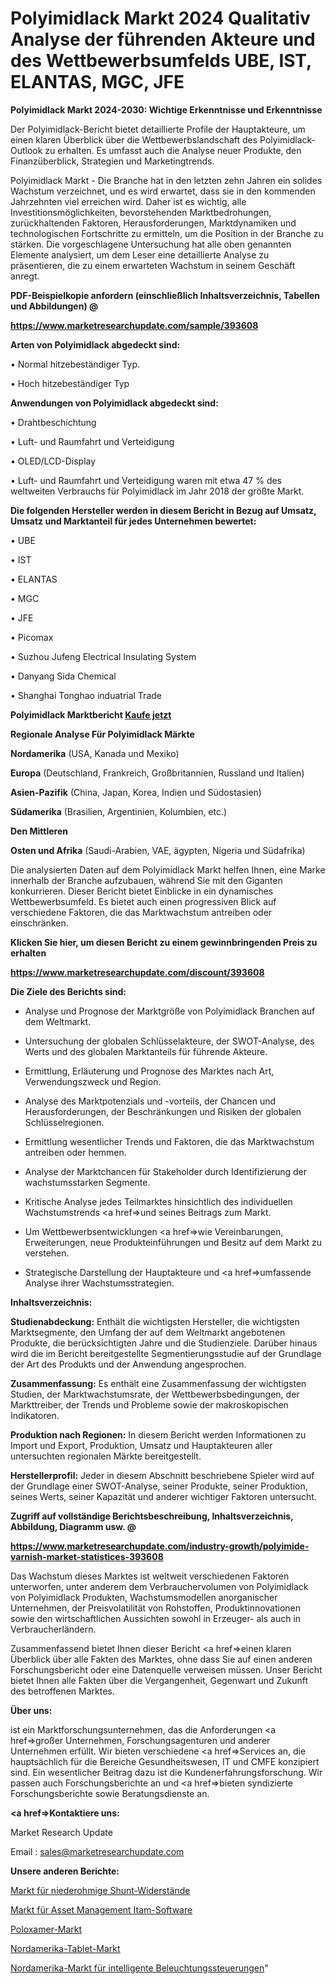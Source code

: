 # Polyimidlack Markt 2024 Qualitativ Analyse der führenden Akteure und des Wettbewerbsumfelds UBE, IST, ELANTAS, MGC, JFE

<strong>Polyimidlack Markt 2024-2030: Wichtige Erkenntnisse und Erkenntnisse</strong>

Der Polyimidlack-Bericht bietet detaillierte Profile der Hauptakteure, um einen klaren Überblick über die Wettbewerbslandschaft des Polyimidlack-Outlook zu erhalten. Es umfasst auch die Analyse neuer Produkte, den Finanzüberblick, Strategien und Marketingtrends.

Polyimidlack Markt - Die Branche hat in den letzten zehn Jahren ein solides Wachstum verzeichnet, und es wird erwartet, dass sie in den kommenden Jahrzehnten viel erreichen wird. Daher ist es wichtig, alle Investitionsmöglichkeiten, bevorstehenden Marktbedrohungen, zurückhaltenden Faktoren, Herausforderungen, Marktdynamiken und technologischen Fortschritte zu ermitteln, um die Position in der Branche zu stärken. Die vorgeschlagene Untersuchung hat alle oben genannten Elemente analysiert, um dem Leser eine detaillierte Analyse zu präsentieren, die zu einem erwarteten Wachstum in seinem Geschäft anregt.



<strong><b>PDF-Beispielkopie anfordern (einschließlich Inhaltsverzeichnis, Tabellen und Abbildungen) @ </b></strong>

<strong><a href=https://www.marketresearchupdate.com/sample/393608>

<strong>https://www.marketresearchupdate.com/sample/393608</u></a></strong></strong>



<strong>Arten von Polyimidlack abgedeckt sind:</strong>

• Normal hitzebeständiger Typ.

• Hoch hitzebeständiger Typ



<strong>Anwendungen von Polyimidlack abgedeckt sind:</strong>

• Drahtbeschichtung

• Luft- und Raumfahrt und Verteidigung

• OLED/LCD-Display

• Luft- und Raumfahrt und Verteidigung waren mit etwa 47 % des weltweiten Verbrauchs für Polyimidlack im Jahr 2018 der größte Markt.



<strong>Die folgenden Hersteller werden in diesem Bericht in Bezug auf Umsatz, Umsatz und Marktanteil für jedes Unternehmen bewertet:</strong>

• UBE

• IST

• ELANTAS

• MGC

• JFE

• Picomax

• Suzhou Jufeng Electrical Insulating System

• Danyang Sida Chemical

• Shanghai Tonghao induatrial Trade



<strong>Polyimidlack Marktbericht <a href=https://www.marketresearchupdate.com/buynow/393608>Kaufe jetzt</a></strong>



<strong>Regionale Analyse Für Polyimidlack Märkte</strong>



<strong>Nordamerika</strong> (USA, Kanada und Mexiko)



<strong>Europa</strong> (Deutschland, Frankreich, Großbritannien, Russland und Italien)



<strong>Asien-Pazifik</strong> (China, Japan, Korea, Indien und Südostasien)



<strong>Südamerika</strong> (Brasilien, Argentinien, Kolumbien, etc.)



<strong>Den Mittleren</strong> 

<strong>Osten und Afrika</strong> (Saudi-Arabien, VAE, ägypten, Nigeria und Südafrika)

Die analysierten Daten auf dem Polyimidlack Markt helfen Ihnen, eine Marke innerhalb der Branche aufzubauen, während Sie mit den Giganten konkurrieren. Dieser Bericht bietet Einblicke in ein dynamisches Wettbewerbsumfeld. Es bietet auch einen progressiven Blick auf verschiedene Faktoren, die das Marktwachstum antreiben oder einschränken.



<strong>Klicken Sie hier, um diesen Bericht zu einem gewinnbringenden Preis zu erhalten
</strong>

<strong><a href=https://www.marketresearchupdate.com/discount/393608>https://www.marketresearchupdate.com/discount/393608</b></u></strong></a>



<strong>Die Ziele des Berichts sind:</strong>

- Analyse und Prognose der Marktgröße von Polyimidlack Branchen auf dem Weltmarkt.

- Untersuchung der globalen Schlüsselakteure, der SWOT-Analyse, des Werts und des globalen Marktanteils für führende Akteure.

- Ermittlung, Erläuterung und Prognose des Marktes nach Art, Verwendungszweck und Region.

- Analyse des Marktpotenzials und -vorteils, der Chancen und Herausforderungen, der Beschränkungen und Risiken der globalen Schlüsselregionen.

- Ermittlung wesentlicher Trends und Faktoren, die das Marktwachstum antreiben oder hemmen.

- Analyse der Marktchancen für Stakeholder durch Identifizierung der wachstumsstarken Segmente.

- Kritische Analyse jedes Teilmarktes hinsichtlich des individuellen Wachstumstrends <a href=>und</a> seines Beitrags zum Markt.

- Um Wettbewerbsentwicklungen <a href=>wie</a> Vereinbarungen, Erweiterungen, neue Produkteinführungen und Besitz auf dem Markt zu verstehen.

- Strategische Darstellung der Hauptakteure und <a href=>umfas</a>sende Analyse ihrer Wachstumsstrategien.



<strong>Inhaltsverzeichnis:</strong>



<strong>Studienabdeckung:</strong> Enthält die wichtigsten Hersteller, die wichtigsten Marktsegmente, den Umfang der auf dem Weltmarkt angebotenen Produkte, die berücksichtigten Jahre und die Studienziele. Darüber hinaus wird die im Bericht bereitgestellte Segmentierungsstudie auf der Grundlage der Art des Produkts und der Anwendung angesprochen.



<strong>Zusammenfassung:</strong> Es enthält eine Zusammenfassung der wichtigsten Studien, der Marktwachstumsrate, der Wettbewerbsbedingungen, der Markttreiber, der Trends und Probleme sowie der makroskopischen Indikatoren.



<strong>Produktion nach Regionen:</strong> In diesem Bericht werden Informationen zu Import und Export, Produktion, Umsatz und Hauptakteuren aller untersuchten regionalen Märkte bereitgestellt.



<strong>Herstellerprofil:</strong> Jeder in diesem Abschnitt beschriebene Spieler wird auf der Grundlage einer SWOT-Analyse, seiner Produkte, seiner Produktion, seines Werts, seiner Kapazität und anderer wichtiger Faktoren untersucht.



<strong><b>Zugriff auf vollständige Berichtsbeschreibung, Inhaltsverzeichnis, Abbildung, Diagramm usw. @ </b></strong>

<strong><a href=https://www.marketresearchupdate.com/industry-growth/polyimide-varnish-market-statistices-393608>https://www.marketresearchupdate.com/industry-growth/polyimide-varnish-market-statistices-393608</a></strong>

Das Wachstum dieses Marktes ist weltweit verschiedenen Faktoren unterworfen, unter anderem dem Verbrauchervolumen von Polyimidlack von Polyimidlack Produkten, Wachstumsmodellen anorganischer Unternehmen, der Preisvolatilität von Rohstoffen, Produktinnovationen sowie den wirtschaftlichen Aussichten sowohl in Erzeuger- als auch in Verbraucherländern.

Zusammenfassend bietet Ihnen dieser Bericht <a href=>einen</a> klaren Überblick über alle Fakten des Marktes, ohne dass Sie auf einen anderen Forschungsbericht oder eine Datenquelle verweisen müssen. Unser Bericht bietet Ihnen alle Fakten über die Vergangenheit, Gegenwart und Zukunft des betroffenen Marktes.



<strong>Über uns:</strong>

 ist ein Marktforschungsunternehmen, das die Anforderungen <a href=>großer</a> Unternehmen, Forschungsagenturen und anderer Unternehmen erfüllt. Wir bieten verschiedene <a href=>Services</a> an, die hauptsächlich für die Bereiche Gesundheitswesen, IT und CMFE konzipiert sind. Ein wesentlicher Beitrag dazu ist die Kundenerfahrungsforschung. Wir passen auch Forschungsberichte an und <a href=>bieten</a> syndizierte Forschungsberichte sowie Beratungsdienste an.



<strong><a href=>Kontaktiere uns:</a></strong>

Market Research Update

Email : sales@marketresearchupdate.com



<strong>Unsere anderen Berichte:</strong>

<a href=https://www.linkedin.com/pulse/low-ohmic-shunt-resistors-market-research-uncovered>Markt für niederohmige Shunt-Widerstände</a>

<a href=https://www.linkedin.com/pulse/asset-management-itam-software-market-size-emerging-trends>Markt für Asset Management Itam-Software</a>

<a href=https://www.linkedin.com/pulse/poloxamer-market-sizing-up-anticipating>Poloxamer-Markt</a>

<a href=https://www.linkedin.com/pulse/north-america-tablet-market-2030-see-huge-growth>Nordamerika-Tablet-Markt</a>

<a href=https://www.linkedin.com/pulse/north-america-intelligent-lighting-controls-market>Nordamerika-Markt für intelligente Beleuchtungssteuerungen</a>"

